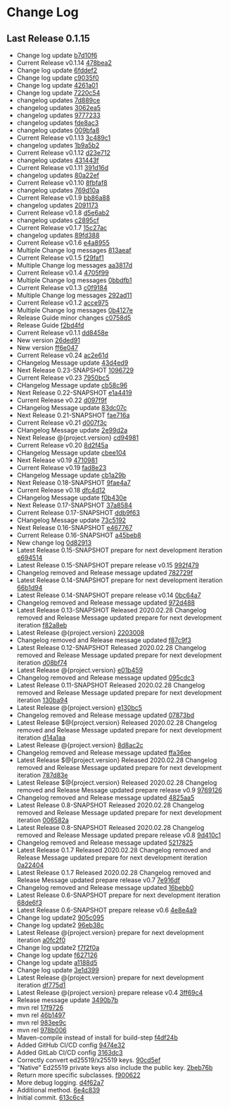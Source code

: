# Change Log

## Last Release 0.1.15
* Change log update [b7d10f6](b7d10f66e4c971475c8eb919724109972a6923d5)
* Current Release v0.1.14 [478bea2](478bea2fc034823817d3fb1c01ad1d19e8f6a656)
* Change log update [6fddef2](6fddef2bf5a86aaed2b95a758b3bca6fc4eb9a07)
* Change log update [c9035f0](c9035f03feade172b3b0de7761715fbfcbed0b9d)
* Change log update [4261a01](4261a0112cdbe200722a51024f45297ee21181e4)
* Change log update [7220c54](7220c548a137a9196541d672c21dab7603e6fe08)
* changelog updates [7d889ce](7d889ceaf60c6d9cb244eec2da31c488ccb41c75)
* changelog updates [3062ea5](3062ea584c6471949f4c6785cd41f4de93dbcc0f)
* changelog updates [9777233](97772330a91ee24ebde219bf79a648a800a71a07)
* changelog updates [fde8ac3](fde8ac3f6e0524202cd59d3875e6140ce99f80ad)
* changelog updates [009bfa8](009bfa89e367795288ca1a1bde337024785016c4)
* Current Release v0.1.13 [3c489c1](3c489c16110e0b2f1e393397ca43dd8a4ac42e17)
* changelog updates [1b9a5b2](1b9a5b25998a8180a6b62ec42ae0040b2e53e3f1)
* Current Release v0.1.12 [d23e712](d23e712e0e2023bb5e0ad56797669b6ac7b531bf)
* changelog updates [431443f](431443f0d28536ee807b4df987e8ecca977a6d91)
* Current Release v0.1.11 [391d16d](391d16d83aa751eedc04159f6ae38279be734ad8)
* changelog updates [80a22ef](80a22ef78aeb4e4ee907c876883ceca5981dcbb8)
* Current Release v0.1.10 [8fbfaf8](8fbfaf87f2e34f652d70fb0cb048fa3ef73c3ab8)
* changelog updates [769d10a](769d10a40ccd97e134ca6050d6eec0ce0bab7a44)
* Current Release v0.1.9 [bb86a88](bb86a88734cd89118bf237b333ced3ae14cdcbad)
* changelog updates [2091173](209117310067fac152aeb0bee55297ffb936ff59)
* Current Release v0.1.8 [d5e6ab2](d5e6ab28d0cb5c39fc1cab1062d27d69be1720e4)
* changelog updates [c2895cf](c2895cf443a5505d6362751a999f2d1c70407b1e)
* Current Release v0.1.7 [15c27ac](15c27acedd825616aff468c7ce8db9059035b78e)
* changelog updates [89fd388](89fd388855479fad51042cd3d5cea7d871d4d1af)
* Current Release v0.1.6 [e4a8955](e4a89555a7418a89195d9b842ede2136a0ce8e43)
* Multiple Change log messages [813aeaf](813aeaf2a8758e332a1334389a2044426131a42f)
* Current Release v0.1.5 [f29faf1](f29faf1df67f87c39c9e49bfde682fd832004106)
* Multiple Change log messages [aa3817d](aa3817d4d1cc73681bc6701e1f78be2c7226015d)
* Current Release v0.1.4 [4705f99](4705f99c6831ac77ffb713bcb256444196b173cb)
* Multiple Change log messages [0bbdfb1](0bbdfb18e0ca6ee940e01160377dae9d183e460f)
* Current Release v0.1.3 [c0f9184](c0f91840c3549011e411dd73b8a4c050564f7444)
* Multiple Change log messages [292ad11](292ad11c458c569dc4059e654f9a546cac351f66)
* Current Release v0.1.2 [acce975](acce9756451a6b04211ee9d1f0800f8b958d5201)
* Multiple Change log messages [0b4127e](0b4127e8fabc66a99362470a22a42236d4406a4d)
* Release Guide minor changes [c0758d5](c0758d52078363edb5d181bd46f2355475ccc7b1)
* Release Guide [f2bd4fd](f2bd4fd861b8a0b56fc3d0da234ceb2ac7c621a6)
* Current Release v0.1.1 [dd8458e](dd8458eef71ef8f8d1d01021e3ba56b0873f0b42)
* New version [26ded91](26ded91b427fed55faf666b8738a95bc38bef3f9)
* New version [ff6e047](ff6e04747f3d0e3bd19c13d64907dc1057cfd7ba)
* Current Release v0.24 [ac2e61d](ac2e61dc5ab69227b81dfcb07fc21b78b10b30d6)
* CHangelog Message update [43d4ed9](43d4ed98a88a73078453871586f6f4e4525ebaad)
* Next Release 0.23-SNAPSHOT [1096729](10967292ff06d4f51c874242b77cbce3c4884f47)
* Current Release v0.23 [7950bc5](7950bc54b74f9dbb9cb1e62450d1d87b06f2a222)
* CHangelog Message update [cb58c96](cb58c96eb9cc88f02f6af8416a2d1758c382f104)
* Next Release 0.22-SNAPSHOT [e1a4419](e1a44193c68a596d76bccdf73b4860e609b59d47)
* Current Release v0.22 [d097f9f](d097f9f10214e7f4bbfb614c23a25de7f1af2cf8)
* CHangelog Message update [83dc07c](83dc07cb4fb8fd354798b7fa3890b845938b2148)
* Next Release 0.21-SNAPSHOT [fae716a](fae716aa8f779dd51442bc1173bc58d2315b9874)
* Current Release v0.21 [d007f3c](d007f3ca775d57f4c7246aba73d97ab41ffc54c2)
* CHangelog Message update [2e99d2a](2e99d2a913c39650d6398fd7083e481a25a8d68b)
* Next Release @{project.version} [cd94981](cd94981c8afb855696dab2d1a6a680e8533bad34)
* Current Release v0.20 [8d2f45a](8d2f45a18bd2dc4ca485d807f84ded2181e0daa8)
* CHangelog Message update [cbee104](cbee104f24610d8f3ff9bab4c515e47a25535af2)
* Next Release v0.19 [4710981](47109819747ee2f3c45cf632ac3f267feb0d7f09)
* Current Release v0.19 [fad8e23](fad8e233e293062c86d4d2f3ef8016362b09a4fa)
* CHangelog Message update [cb1a29b](cb1a29be271c8e601012abf5c80f1305f9c75171)
* Next Release 0.18-SNAPSHOT [9fae4a7](9fae4a70a8661dbe38ce9daba9f83188f236c1ca)
* Current Release v0.18 [dfc4d12](dfc4d12e332e813f62a074a719da540465238613)
* CHangelog Message update [f0b430e](f0b430e083271bd9a9998363147f71539ecb1aef)
* Next Release 0.17-SNAPSHOT [37a8584](37a8584fb219c339b5f5091e7953ea8db3148bbf)
* Current Release 0.17-SNAPSHOT [ddb9f63](ddb9f63b35d60b02985f70d1345bbbd84557a512)
* CHangelog Message update [73c5192](73c519201d3e199b4b1eabf00b436bef9029f407)
* Next Release 0.16-SNAPSHOT [e467767](e467767fdb71dbd7955900a12c04c2bae0b4a500)
* Current Release 0.16-SNAPSHOT [a45beb8](a45beb8e5400a2934cfdc76bed452d2cd2c55c80)
* New change log [0d82913](0d829137a1b7f16a168edb5786e8d91f1e68abb0)
* Latest Release 0.15-SNAPSHOT prepare for next development iteration [e694514](e69451449fa149f5e1bc2f77158c21a65f6a8aa5)
* Latest Release 0.15-SNAPSHOT prepare release v0.15 [992f479](992f479aeb2ff1c339665d8e32440cd57cc166d7)
* Changelog removed and Release message updated [782729f](782729fb3828490eeb8effe5876d8be37c7f9b2d)
* Latest Release 0.14-SNAPSHOT prepare for next development iteration [66b1d94](66b1d941b72381007ed717e3ae7ae3f922c3a85f)
* Latest Release 0.14-SNAPSHOT prepare release v0.14 [0bc64a7](0bc64a75265e6356cd457b581594914f64d6f0f6)
* Changelog removed and Release message updated [972d488](972d48842237caabc19d87a88669d7a2a9e292cd)
* Latest Release 0.13-SNAPSHOT Released 2020.02.28 Changelog removed and Release Message updated prepare for next development iteration [f82a8eb](f82a8ebf8352f75511be112aea2b527384c6aea5)
* Latest Release @{project.version} [2203008](2203008d76790d472fe2b11c34c11e4aac638e04)
* Changelog removed and Release message updated [f87c9f3](f87c9f302fc702f24f2c14369f678e702a80fa86)
* Latest Release 0.12-SNAPSHOT Released 2020.02.28 Changelog removed and Release Message updated prepare for next development iteration [d08bf74](d08bf749872bbc63cf60b7039268ac84ccfd13c7)
* Latest Release @{project.version} [e01b459](e01b459b40acb2b3536ae43cee9e24d52d4560e3)
* Changelog removed and Release message updated [095cdc3](095cdc3088d32fbb2b8a44f17da8f1c60be51e1c)
* Latest Release 0.11-SNAPSHOT Released 2020.02.28 Changelog removed and Release Message updated prepare for next development iteration [130ba94](130ba94cdeda921f1438462cdca2bc7c5aac9a17)
* Latest Release @{project.version} [e130bc5](e130bc57296a759fd080ac4eaf071a537307ce44)
* Changelog removed and Release message updated [07873bd](07873bd460e7d29215370cc1b6eae141343368b2)
* Latest Release $@{project.version} Released 2020.02.28 Changelog removed and Release Message updated prepare for next development iteration [d14a1aa](d14a1aacf1b6a105ef577f201bc2058fb618f994)
* Latest Release @{project.version} [8d8ac2c](8d8ac2c726d34baf7fafa3f43c262db491b63b21)
* Changelog removed and Release message updated [ffa36ee](ffa36eef56285983c760197d894db8f95dbf5f1d)
* Latest Release $@{project.version} Released 2020.02.28 Changelog removed and Release Message updated prepare for next development iteration [787d83e](787d83e23898ae9bc146bf8a9d52d2e3b253dd7e)
* Latest Release $@{project.version} Released 2020.02.28 Changelog removed and Release Message updated prepare release v0.9 [9769126](9769126ef2b47980d2f7a2b91d0e307186df86a5)
* Changelog removed and Release message updated [4825aa5](4825aa502717f31d520ba1f87f9b6b7df372f2ea)
* Latest Release 0.8-SNAPSHOT Released 2020.02.28 Changelog removed and Release Message updated prepare for next development iteration [006582a](006582a26b607124217d94f1c28cdfd547c1e38c)
* Latest Release 0.8-SNAPSHOT Released 2020.02.28 Changelog removed and Release Message updated prepare release v0.8 [9d410c1](9d410c184be3021aacc7705db908b38448fd0ac7)
* Changelog removed and Release message updated [5217825](5217825025076df53a9832b5ce0432e57e83e890)
* Latest Release 0.1.7 Released 2020.02.28 Changelog removed and Release Message updated prepare for next development iteration [0a22404](0a22404234d8f6ddf483bced98bc30a8711a09a9)
* Latest Release 0.1.7 Released 2020.02.28 Changelog removed and Release Message updated prepare release v0.7 [7e916df](7e916df43c1d04abd1641d486f3c9a0ccae4d6b3)
* Changelog removed and Release message updated [16bebb0](16bebb00c19eee6aba47c723df7f50948353ccec)
* Latest Release 0.6-SNAPSHOT prepare for next development iteration [68de6f3](68de6f3406c09b4d9ffeddd8b08e4ea9d2380deb)
* Latest Release 0.6-SNAPSHOT prepare release v0.6 [4e8e4a9](4e8e4a9da4179b67825d32fdb48947bd17d97341)
* Change log update2 [905c095](905c0951b30857df89babb59df05a3ed837e4c53)
* Change log update2 [96eb38c](96eb38cd10223657bffb816b6c4ecf3e9ea1961a)
* Latest Release @{project.version} prepare for next development iteration [a0fc2f0](a0fc2f043585f7ab3529708d66e9ce4b358d9792)
* Change log update2 [f7f2f0a](f7f2f0ab700a8fc616b4683b4a521029b4c6b95d)
* Change log update [f627126](f6271264ec5afbef8f4f88c9bad84e5b2790be47)
* Change log update [a1188d5](a1188d5c84fd86e4a56e9fcec8b896d4b14caefd)
* Change log update [3e1d399](3e1d3990a15456adb6d135bf7d00ae9f79f84456)
* Latest Release @{project.version} prepare for next development iteration [df775d1](df775d11d5efdfcb30923daf2cb69594755fb508)
* Latest Release @{project.version} prepare release v0.4 [3ff69c4](3ff69c442e105d4685b953d69faecf0e46e489f2)
* Release message update [3490b7b](3490b7b5923c093ac306ad6eaa7491bce649c5f2)
* mvn rel [17f9726](17f972641a18592128f95401fde33dd014993f89)
* mvn rel [46b1497](46b1497217ac122fd05ce8ba76b9dc1218d98eae)
* mvn rel [983ee9c](983ee9c26e9f8a76580da3fe817830583baf943d)
* mvn rel [978b006](978b0064bc8dd192d875dbee4990c2d008d2c4db)
* Maven-compile instead of install for build-step [f4df24b](f4df24b533fb7f09b72ced40f377f0bd5390f20f)
* Added GitHub CI/CD config [9474e32](9474e3299e9529121b429319675c1604389bd2c3)
* Added GitLab CI/CD config [3163dc3](3163dc362225f2b260acc3705290058e15409985)
* Correctly convert ed25519/x25519 keys. [90cd5ef](90cd5efc3c0458733838fafb04955f0d1b58b7a2)
* &quot;Native&quot; Ed25519 private keys also include the public key. [2beb76b](2beb76bc61e00edd8fffdeb63cda68ae8f284c61)
* Return more specific subclasses. [f900622](f900622abbe6325df5bdb58c799beb811b6e6688)
* More debug logging. [d4f62a7](d4f62a7aee4634e33a8a48ecee756fbb1992181d)
* Additional method. [6e4c839](6e4c839026a5a07260430188ff3dbfb4b30d22a1)
* Initial commit. [613c6c4](613c6c4153ca4db551b656402b096d7e9de467ab)

